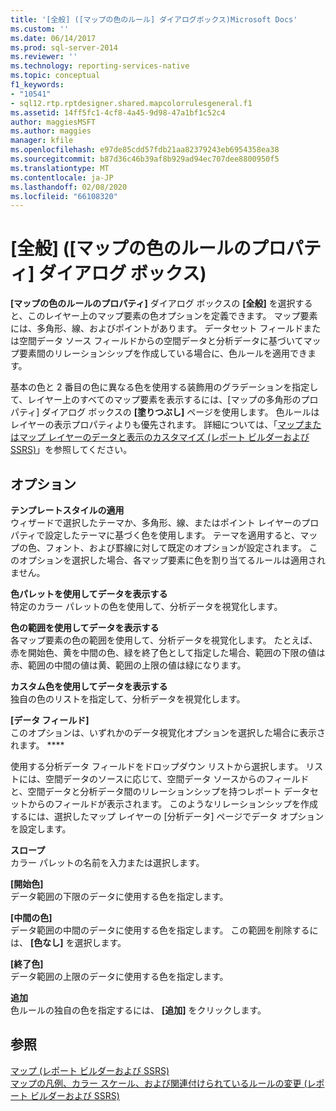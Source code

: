 ```yaml
---
title: '[全般] ([マップの色のルール] ダイアログボックス)Microsoft Docs'
ms.custom: ''
ms.date: 06/14/2017
ms.prod: sql-server-2014
ms.reviewer: ''
ms.technology: reporting-services-native
ms.topic: conceptual
f1_keywords:
- "10541"
- sql12.rtp.rptdesigner.shared.mapcolorrulesgeneral.f1
ms.assetid: 14ff5fc1-4cf8-4a45-9d98-47a1bf1c52c4
author: maggiesMSFT
ms.author: maggies
manager: kfile
ms.openlocfilehash: e97de85cdd57fdb21aa82379243eb6954358ea38
ms.sourcegitcommit: b87d36c46b39af8b929ad94ec707dee8800950f5
ms.translationtype: MT
ms.contentlocale: ja-JP
ms.lasthandoff: 02/08/2020
ms.locfileid: "66108320"
---
```

# <a name="map-color-rules-dialog-box-general"></a>[全般] ([マップの色のルールのプロパティ] ダイアログ ボックス)
  
  **[マップの色のルールのプロパティ]** ダイアログ ボックスの **[全般]** を選択すると、このレイヤー上のマップ要素の色オプションを定義できます。 マップ要素には、多角形、線、およびポイントがあります。 データセット フィールドまたは空間データ ソース フィールドからの空間データと分析データに基づいてマップ要素間のリレーションシップを作成している場合に、色ルールを適用できます。  
  
 基本の色と 2 番目の色に異なる色を使用する装飾用のグラデーションを指定して、レイヤー上のすべてのマップ要素を表示するには、[マップの多角形のプロパティ] ダイアログ ボックスの **[塗りつぶし]** ページを使用します。 色ルールはレイヤーの表示プロパティよりも優先されます。 詳細については、「[マップまたはマップ レイヤーのデータと表示のカスタマイズ (レポート ビルダーおよび SSRS)](report-design/customize-the-data-and-display-of-a-map-or-map-layer-report-builder-and-ssrs.md)」を参照してください。  
  
## <a name="options"></a>オプション  
 **テンプレートスタイルの適用**  
 ウィザードで選択したテーマか、多角形、線、またはポイント レイヤーのプロパティで設定したテーマに基づく色を使用します。 テーマを適用すると、マップの色、フォント、および罫線に対して既定のオプションが設定されます。 このオプションを選択した場合、各マップ要素に色を割り当てるルールは適用されません。  
  
 **色パレットを使用してデータを表示する**  
 特定のカラー パレットの色を使用して、分析データを視覚化します。  
  
 **色の範囲を使用してデータを表示する**  
 各マップ要素の色の範囲を使用して、分析データを視覚化します。 たとえば、赤を開始色、黄を中間の色、緑を終了色として指定した場合、範囲の下限の値は赤、範囲の中間の値は黄、範囲の上限の値は緑になります。  
  
 **カスタム色を使用してデータを表示する**  
 独自の色のリストを指定して、分析データを視覚化します。  
  
 **[データ フィールド]**  
 このオプションは、いずれかのデータ視覚化オプションを選択した場合に表示されます。 ****  
  
 使用する分析データ フィールドをドロップダウン リストから選択します。 リストには、空間データのソースに応じて、空間データ ソースからのフィールドと、空間データと分析データ間のリレーションシップを持つレポート データセットからのフィールドが表示されます。 このようなリレーションシップを作成するには、選択したマップ レイヤーの [分析データ] ページでデータ オプションを設定します。  
  
 **スロープ**  
 カラー パレットの名前を入力または選択します。  
  
 **[開始色]**  
 データ範囲の下限のデータに使用する色を指定します。  
  
 **[中間の色]**  
 データ範囲の中間のデータに使用する色を指定します。 この範囲を削除するには、 **[色なし]** を選択します。  
  
 **[終了色]**  
 データ範囲の上限のデータに使用する色を指定します。  
  
 **追加**  
 色ルールの独自の色を指定するには、 **[追加]** をクリックします。  
  
## <a name="see-also"></a>参照  
 [マップ &#40;レポート ビルダーおよび SSRS&#41;](report-design/maps-report-builder-and-ssrs.md)   
 [マップの凡例、カラー スケール、および関連付けられているルールの変更 (レポート ビルダーおよび SSRS)](report-design/change-map-legends-color-scale-and-associated-rules-report-builder-and-ssrs.md)  
  
  
